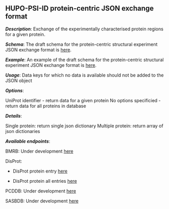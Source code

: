 ## HUPO-PSI-ID protein-centric JSON exchange format

***Description***: Exchange of the experimentally characterised protein regions for a given protein.

***Schema***: The draft schema for the protein-centric structural experiment JSON exchange format is [here](https://github.com/normandavey/HUPO-PSI-ID/blob/master/ELIXIR_biohackathon/miade_protein_centric.schema.json).

***Example***: An example of the draft schema for the protein-centric structural experiment JSON exchange format is [here](https://github.com/normandavey/HUPO-PSI-ID/blob/master/ELIXIR_biohackathon/miade_protein_centric.schema.example.json).

***Usage***:
Data keys for which no data is available should not be added to the JSON object

***Options***:

UniProt identifier - return data for a given protein
No options specificied - return data for all proteins in database

***Details***:

Single protein: return single json dictionary
Multiple protein: return array of json dictionaries

***Available endpoints***: 

BMRB: Under development [here]()

DisProt: 

* DisProt protein entry [here](https://disprot.org/api/P04637?format=psi-id-json)

* DisProt protein all entries [here](https://disprot.org/api/search?format=psi-id-json)


PCDDB: Under development [here]()

SASBDB: Under development [here]()

